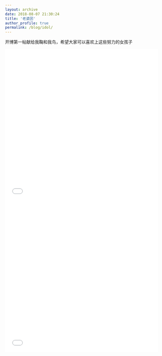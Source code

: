 ```yaml
---
layout: archive
date: 2018-08-07 21:30:24
title: '老婆团'
author_profile: true
permalink: /blog/idol/
---
```


开博第一帖献给我鞠和我鸟，希望大家可以喜欢上这些努力的女孩子

<iframe src="//player.bilibili.com/player.html?aid=17664021&cid=28837299&page=1" scrolling="no" border="0" frameborder="no" framespacing="0" allowfullscreen="true" width="100%" height="500"> </iframe>

<iframe src="//player.bilibili.com/player.html?aid=39152402&cid=68810159&page=1" scrolling="no" border="0" frameborder="no" framespacing="0" allowfullscreen="true" width="100%" height="500"> </iframe>

